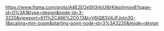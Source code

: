 https://www.figma.com/proto/A4E2EOe5fi3rkiUl8rKikq/innov8?page-id=0%3A1&type=design&node-id=3-3220&viewport=611%2C466%2C0.13&t=V6iQB3V4JFJotn3G-1&scaling=min-zoom&starting-point-node-id=3%3A3220&mode=design
